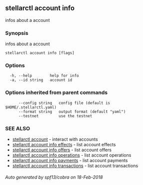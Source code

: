 ## stellarctl account info

infos about a account

### Synopsis


infos about a account

```
stellarctl account info [flags]
```

### Options

```
  -h, --help        help for info
  -a, --id string   account id
```

### Options inherited from parent commands

```
      --config string   config file (default is $HOME/.stellarctl.yaml)
      --format string   output format (default "yaml")
      --testnet         use the testnet
```

### SEE ALSO
* [stellarctl account](stellarctl_account.md)	 - interact with accounts
* [stellarctl account info effects](stellarctl_account_info_effects.md)	 - list account effects
* [stellarctl account info offers](stellarctl_account_info_offers.md)	 - list account offers
* [stellarctl account info operations](stellarctl_account_info_operations.md)	 - list account operations
* [stellarctl account info payments](stellarctl_account_info_payments.md)	 - list account payments
* [stellarctl account info transactions](stellarctl_account_info_transactions.md)	 - list account transactions

###### Auto generated by spf13/cobra on 18-Feb-2018
